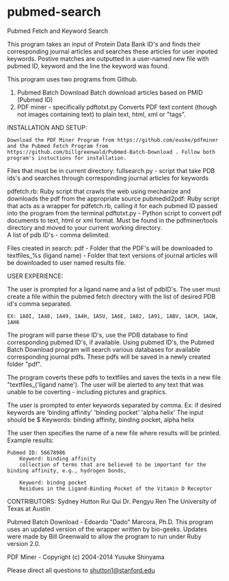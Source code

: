 # pubmed-search
Pubmed Fetch and Keyword Search

This program takes an input of Protein Data Bank ID's and finds their corresponding journal articles and searches these articles for user inputed keywords. Postive matches are outputted in a user-named new file with pubmed ID, keyword and the line the keyword was found. 

This program uses two programs from Github. 
1. Pubmed Batch Download
Batch download articles based on PMID (Pubmed ID)
2. PDF miner - specifically pdftotxt.py 
Converts PDF text content (though not images containing text) to plain text, html, xml or "tags".

INSTALLATION AND SETUP:

    Download the PDF Miner Program from https://github.com/euske/pdfminer and the Pubmed Fetch Program from https://github.com/billgreenwald/Pubmed-Batch-Download . Follow both program's instuctions for installation.         

 Files that must be in current directory:
  fullsearch.py - script that take PDB ids's and searches through corresponding journal articles for keywords
   
  pdfetch.rb: Ruby script that crawls the web using mechanize and downloads the pdf from the appropriate source
  pubmedid2pdf: Ruby script that acts as a wrapper for pdfetch.rb, calling it for each pubmed ID passed into the program from the terminal
  pdftotxt.py - Python script to convert pdf documents to text, html or xml format. Must be found in the pdfminer/tools directory and moved to your current working directory.        
  A list of pdb ID's - comma delimited.      
   
 Files created in search:
  pdf - Folder that the PDF's will be downloaded to
  textfiles_%s (ligand name) - Folder that text versions of journal articles will be downloaded to
  user named results file. 
   
USER EXPERIENCE:

The user is prompted for a ligand name and a list of pdbID's. The user must create a file within the pubmed fetch directory with the list of desired PDB id's comma separated. 

    EX: 1A0I, 1A48, 1A49, 1A4H, 1A5U, 1A6E, 1A82, 1A91, 1ABV, 1ACM, 1AGW, 1AH6

The program will parse these ID's, use the PDB database to find corresponding pubmed ID's, if available. Using pubmed ID's, the Pubmed Batch Download program will search various databases for available corresponding journal pdfs. These pdfs will be saved in a newly created folder "pdf". 

The program coverts these pdfs to textfiles and saves the texts in a new file "textfiles_('ligand name'). The user will be alerted to any text that was unable to be coverting - including pictures and graphics. 

The user is prompted to enter keywords separated by comma.
Ex: if desired keywords are 'binding affinity' 'binding pocket' 'alpha helix'
The input should be 
    $ Keywords: binding affinity, binding pocket, alpha helix

The user then specifies the name of a new file where results will be printed. 
  Example results:

    Pubmed ID: 56678986
        Keyword: binding affinity
        collection of terms that are believed to be important for the binding affinity, e.g., hydrogen bonds, 
    
        Keyword: bindng pocket 
        Residues in the Ligand-Binding Pocket of the Vitamin D Receptor
    
CONTRIBUTORS: 
Sydney Hutton
Rui Qui
Dr. Pengyu Ren
The University of Texas at Austin

Pubmed Batch Download - Edoardo "Dado" Marcora, Ph.D. This program uses an updated version of the wrapper written by bio-geeks. Updates were made by Bill Greenwald to allow the program to run under Ruby version 2.0.

PDF Miner - Copyright (c) 2004-2014 Yusuke Shinyama

Please direct all questions to shutton1@stanford.edu
